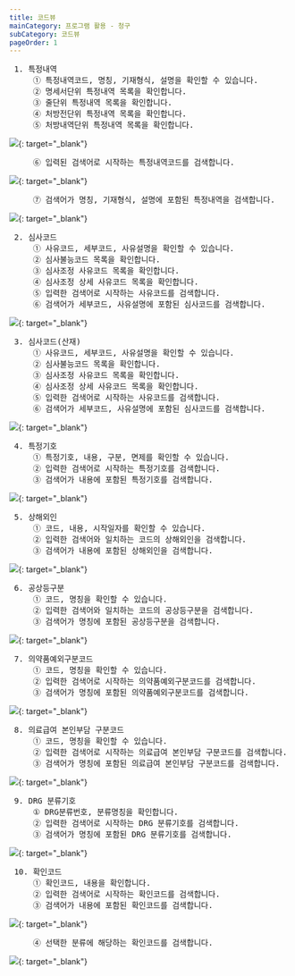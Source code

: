 ```yaml
---
title: 코드뷰
mainCategory: 프로그램 활용 - 청구
subCategory: 코드뷰
pageOrder: 1
---
```


<pre>
 <t2><bold>1. 특정내역</bold></t2>
     ① 특정내역코드, 명칭, 기재형식, 설명을 확인할 수 있습니다.
     ② 명세서단위 특정내역 목록을 확인합니다.
     ③ 줄단위 특정내역 목록을 확인합니다.
     ④ 처방전단위 특정내역 목록을 확인합니다.
     ⑤ 처방내역단위 특정내역 목록을 확인합니다.
</pre>

[![](/images/{{page.url}}_1.png)](/images/{{page.url}}_1.png){: target="_blank"}

<pre>
     ⑥ 입력된 검색어로 시작하는 특정내역코드를 검색합니다.
</pre>

[![](/images/{{page.url}}_2.png)](/images/{{page.url}}_2.png){: target="_blank"}

<pre>
     ⑦ 검색어가 명칭, 기재형식, 설명에 포함된 특정내역을 검색합니다.
</pre>

[![](/images/{{page.url}}_3.png)](/images/{{page.url}}_3.png){: target="_blank"}

<pre>
 <t2><bold>2. 심사코드</bold></t2>
     ① 사유코드, 세부코드, 사유설명을 확인할 수 있습니다.
     ② 심사불능코드 목록을 확인합니다.
     ③ 심사조정 사유코드 목록을 확인합니다. 
     ④ 심사조정 상세 사유코드 목록을 확인합니다.
     ⑤ 입력한 검색어로 시작하는 사유코드를 검색합니다.
     ⑥ 검색어가 세부코드, 사유설명에 포함된 심사코드를 검색합니다.
</pre>

[![](/images/{{page.url}}_4.png)](/images/{{page.url}}_4.png){: target="_blank"}

<pre>
 <t2><bold>3. 심사코드(산재)</bold></t2>
     ① 사유코드, 세부코드, 사유설명을 확인할 수 있습니다.
     ② 심사불능코드 목록을 확인합니다.
     ③ 심사조정 사유코드 목록을 확인합니다. 
     ④ 심사조정 상세 사유코드 목록을 확인합니다.
     ⑤ 입력한 검색어로 시작하는 사유코드를 검색합니다.
     ⑥ 검색어가 세부코드, 사유설명에 포함된 심사코드를 검색합니다.
</pre>

[![](/images/{{page.url}}_5.png)](/images/{{page.url}}_5.png){: target="_blank"}

<pre>
 <t2><bold>4. 특정기호</bold></t2>
     ① 특정기호, 내용, 구분, 면제를 확인할 수 있습니다.
     ② 입력한 검색어로 시작하는 특정기호를 검색합니다.
     ③ 검색어가 내용에 포함된 특정기호를 검색합니다.
</pre>

[![](/images/{{page.url}}_6.png)](/images/{{page.url}}_6.png){: target="_blank"}

<pre>
 <t2><bold>5. 상해외인</bold></t2>
     ① 코드, 내용, 시작일자를 확인할 수 있습니다.
     ② 입력한 검색어와 일치하는 코드의 상해외인을 검색합니다.
     ③ 검색어가 내용에 포함된 상해외인을 검색합니다.
</pre>

[![](/images/{{page.url}}_7.png)](/images/{{page.url}}_7.png){: target="_blank"}

<pre>
 <t2><bold>6. 공상등구분</bold></t2>
     ① 코드, 명칭을 확인할 수 있습니다.
     ② 입력한 검색어와 일치하는 코드의 공상등구분을 검색합니다.
     ③ 검색어가 명칭에 포함된 공상등구분을 검색합니다.
</pre>

[![](/images/{{page.url}}_8.png)](/images/{{page.url}}_8.png){: target="_blank"}

<pre>
 <t2><bold>7. 의약품예외구분코드</bold></t2>
     ① 코드, 명칭을 확인할 수 있습니다.
     ② 입력한 검색어로 시작하는 의약품예외구분코드를 검색합니다.
     ③ 검색어가 명칭에 포함된 의약품예외구분코드를 검색합니다.
</pre>

[![](/images/{{page.url}}_9.png)](/images/{{page.url}}_9.png){: target="_blank"}

<pre>
 <t2><bold>8. 의료급여 본인부담 구분코드</bold></t2>
     ① 코드, 명칭을 확인할 수 있습니다.
     ② 입력한 검색어로 시작하는 의료급여 본인부담 구분코드를 검색합니다.
     ③ 검색어가 명칭에 포함된 의료급여 본인부담 구분코드를 검색합니다.
</pre>

[![](/images/{{page.url}}_10.png)](/images/{{page.url}}_10.png){: target="_blank"}

<pre>
 <t2><bold>9. DRG 분류기호</bold></t2>
     ① DRG분류번호, 분류명칭을 확인합니다.
     ② 입력한 검색어로 시작하는 DRG 분류기호를 검색합니다.
     ③ 검색어가 명칭에 포함된 DRG 분류기호를 검색합니다.
</pre>

[![](/images/{{page.url}}_11.png)](/images/{{page.url}}_11.png){: target="_blank"}

<pre>
 <t2><bold>10. 확인코드</bold></t2>
     ① 확인코드, 내용을 확인합니다.
     ② 입력한 검색어로 시작하는 확인코드를 검색합니다.
     ③ 검색어가 내용에 포함된 확인코드를 검색합니다.
</pre>

[![](/images/{{page.url}}_12.png)](/images/{{page.url}}_12.png){: target="_blank"}

<pre>
     ④ 선택한 분류에 해당하는 확인코드를 검색합니다.
</pre>

[![](/images/{{page.url}}_13.png)](/images/{{page.url}}_13.png){: target="_blank"}

